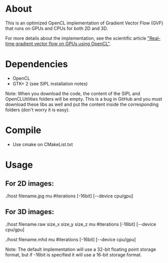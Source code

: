 About
=============================
This is an optimized OpenCL implementation of Gradient Vector Flow (GVF) that runs on GPUs and CPUs for both 2D and 3D.

For more details about the implementation, see the scientific article ["Real-time gradient vector flow on GPUs using OpenCL"](http://www.springerlink.com/content/v0071r27706u5135/).

Dependencies
=============================
* OpenCL
* GTK+ 2 (see SIPL installation notes)

Note: When you download the code, the content of the SIPL and OpenCLUtilities folders will be empty. This is a bug in GitHub and you must download these libs as well and put the content inside the corresponding folders (don't worry it is easy).

Compile
=============================
* Use cmake on CMakeList.txt

Usage
=============================
For 2D images:
------------------------------
./host filename.jpg mu #iterations [-16bit] [--device cpu/gpu]

For 3D images:
------------------------------
./host filename.raw size_x size_y size_z mu #iterations [-16bit] [--device cpu/gpu]

./host filename.mhd mu #iterations [-16bit] [--device cpu/gpu]

Note: The default implementation will use a 32-bit floating point storage format, but if -16bit is specified it will use a 16-bit storage format.
